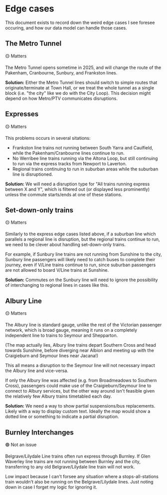 # Edge cases

This document exists to record down the weird edge cases I see foresee occuring, and how our data model can handle those cases.

## The Metro Tunnel

🟡 Matters

The Metro Tunnel opens sometime in 2025, and will change the route of the Pakenham, Cranbourne, Sunbury, and Frankston lines.

**Solution:** Either the Metro Tunnel lines should switch to simple routes that originate/terminate at Town Hall, or we treat the whole tunnel as a single block (i.e. "the city" like we do with the City Loop). This decision might depend on how Metro/PTV communicates disruptions.

## Expresses

🟡 Matters

This problems occurs in several sitations:

- Frankston line trains not running between South Yarra and Caulfield, while the Pakenham/Cranbourne lines continue to run.
- No Werribee line trains running via the Altona Loop, but still continuing to run via the express tracks from Newport to Laverton.
- Regional trains continuing to run in suburban areas while the suburban line is disruptioned.

**Solution:** We will need a disruption type for "All trains running express between X and Y", which is filtered out (or displayed less prominently) unless the commute starts/ends at one of these stations.

## Set-down-only trains

🟡 Matters

Similarly to the express edge cases listed above, if a suburban line which parallels a regional line is disruption, but the regional trains continue to run, we need to be clever about handling set-down-only trains.

For example, if Sunbury line trains are not running from Sunshine to the city, Sunbury line passengers will likely need to catch buses to complete their journey, even if V/Line trains continue to run, since suburban passengers are not allowed to board V/Line trains at Sunshine.

**Solution:** Commutes on the Sunbury line will need to ignore the possibility of interchanging to regional lines in cases like this.

## Albury Line

🟡 Matters

The Albury line is standard gauge, unlike the rest of the Victorian passenger network, which is broad gauge, meaning it runs on a completely independent line to trains to Seymour and Shepparton.

(The map actually lies, Albury line trains depart Southern Cross and head towards Sunshine, before diverging near Albion and meeting up with the Craigieburn and Seymour lines near Jacana!)

This all means a disruption to the Seymour line will not necessary impact the Albury line and vice-versa.

If only the Albury line was affected (e.g. from Broadmeadows to Southern Cross), passengers could make use of the Craigieburn/Seymour line to connect to Albury services, but the other way around isn't feasible given the relatively few Albury trains timetabled each day.

**Solution:** We need a way to show partial suspensions/bus replacements. Likely with a way to display custom text. Ideally the map would show a dotted line or something to indicate a partial disruption.

## Burnley Interchanges

🟢 Not an issue

Belgrave/Lilydale Line trains often run express through Burnley. If Glen Waverley line trains are not running between Burnley and the city, transferring to any old Belgrave/Lilydale line train will not work.

Low impact because I can't forsee any situation where a stops-all-stations train wouldn't also be running on the Belgrave/Lilydale lines. Just noting down in case I forget my logic for ignoring it.
